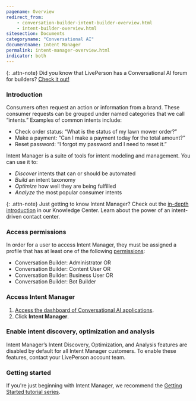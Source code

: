 ```yaml
---
pagename: Overview
redirect_from:
    - conversation-builder-intent-builder-overview.html
    - intent-builder-overview.html
sitesection: Documents
categoryname: "Conversational AI"
documentname: Intent Manager
permalink: intent-manager-overview.html
indicator: both
---
```


{: .attn-note}
Did you know that LivePerson has a Conversational AI forum for builders? [Check it out!](https://talkyard.livepersonai.com/)

### Introduction

Consumers often request an action or information from a brand. These consumer requests can be grouped under named categories that we call “intents.” Examples of common intents include:

* Check order status: “What is the status of my lawn mower order?”
* Make a payment: “Can I make a payment today for the total amount?”
* Reset password: “I forgot my password and I need to reset it.”

Intent Manager is a suite of tools for intent modeling and management. You can use it to:

* *Discover* intents that can or should be automated
* *Build* an intent taxonomy
* *Optimize* how well they are being fulfilled
* *Analyze* the most popular consumer intents

{: .attn-note}
Just getting to know Intent Manager? Check out the [in-depth introduction](https://knowledge.liveperson.com/ai-bots-automation-liveperson-intent-manager-the-power-of-an-intent-driven-contact-center.html) in our Knowledge Center. Learn about the power of an intent-driven contact center.

### Access permissions

In order for a user to access Intent Manager, they must be assigned a profile that has at least one of the following [permissions](bot-accounts-permissions.html):

* Conversation Builder: Administrator OR
* Conversation Builder: Content User OR
* Conversation Builder: Business User OR
* Conversation Builder: Bot Builder

### Access Intent Manager

1. [Access the dashboard of Conversational AI applications](get-started-with-automation.html#access-the-conversational-ai-applications).
2. Click **Intent Manager**.

### Enable intent discovery, optimization and analysis

Intent Manager’s Intent Discovery, Optimization, and Analysis features are disabled by default for all Intent Manager customers. To enable these features, contact your LivePerson account team.

### Getting started

If you're just beginning with Intent Manager, we recommend the [Getting Started tutorial series](tutorials-guides-getting-started-with-bot-building-overview.html).